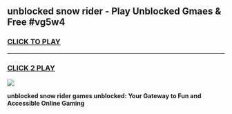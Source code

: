 
## unblocked snow rider - Play Unblocked Gmaes & Free #vg5w4
<h3>
<a href="https://news.freeplayer.one?title=unblocked_snow_rider&ref=24F">CLICK TO PLAY</a></h3>
<hr>

<h3>
<a href="https://news.freeplayer.one?title=unblocked_snow_rider&ref=24F">CLICK 2 PLAY</a>
  
</h3>

<a href="https://news.freeplayer.one?title=unblocked_snow_rider&ref=24F/"><img src="https://clearcache.store/games.png"></a>


**unblocked snow rider games unblocked: Your Gateway to Fun and Accessible Online Gaming**
